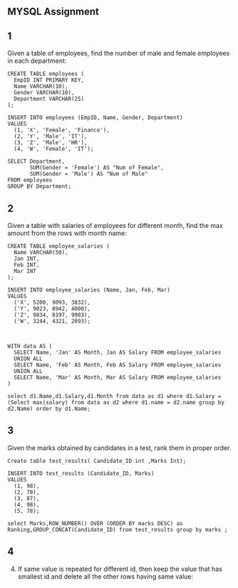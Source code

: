

## MYSQL Assignment

## 1
Given a table of employees, find the number of male and female employees in each
department:


```mysql
CREATE TABLE employees (
  EmpID INT PRIMARY KEY,
  Name VARCHAR(10),
  Gender VARCHAR(10),
  Department VARCHAR(25)
);

INSERT INTO employees (EmpID, Name, Gender, Department)
VALUES
  (1, 'X', 'Female', 'Finance'),
  (2, 'Y', 'Male', 'IT'),
  (3, 'Z', 'Male', 'HR'),
  (4, 'W', 'Female', 'IT');

SELECT Department,
       SUM(Gender = 'Female') AS "Num of Female",
       SUM(Gender = 'Male') AS "Num of Male"
FROM employees
GROUP BY Department;
```



## 2
Given a table with salaries of employees for different month, find the max amount from the
rows with month name:

```mysql
CREATE TABLE employee_salaries (
  Name VARCHAR(50),
  Jan INT,
  Feb INT,
  Mar INT
);

INSERT INTO employee_salaries (Name, Jan, Feb, Mar)
VALUES
  ('X', 5200, 9093, 3832),
  ('Y', 9023, 8942, 4000),
  ('Z', 9834, 8197, 9903),
  ('W', 3244, 4321, 2093);



WITH data AS (
  SELECT Name, 'Jan' AS Month, Jan AS Salary FROM employee_salaries
  UNION ALL
  SELECT Name, 'Feb' AS Month, Feb AS Salary FROM employee_salaries
  UNION ALL
  SELECT Name, 'Mar' AS Month, Mar AS Salary FROM employee_salaries
)

select d1.Name,d1.Salary,d1.Month from data as d1 where d1.Salary = (Select max(salary) from data as d2 where d1.name = d2.name group by d2.Name) order by d1.Name;
```

## 3
Given the marks obtained by candidates in a test, rank them in proper order.

````
Create table test_results( Candidate_ID int ,Marks Int);

INSERT INTO test_results (Candidate_ID, Marks)
VALUES
  (1, 98),
  (2, 78),
  (3, 87),
  (4, 98),
  (5, 78);

select Marks,ROW_NUMBER() OVER (ORDER BY marks DESC) as Ranking,GROUP_CONCAT(Candidate_ID) from test_results group by marks ;

````

## 4

4. If same value is repeated for different id, then keep the value that has smallest id and delete
all the other rows having same value:

````

````





